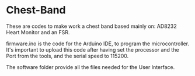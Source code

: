 # Chest-Band
These are codes to make work a chest band based mainly on: AD8232 Heart Monitor and an FSR.

firmware.ino is the code for the Arduino IDE, to program the microcontroller. It's important to upload this code after having set the processor and the Port from the tools, and the serial speed to 115200.

The software folder provide all the files needed for the User Interface.
